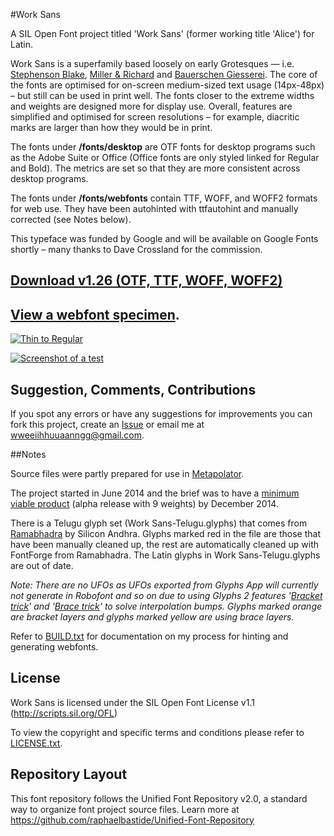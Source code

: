 #Work Sans

A SIL Open Font project titled 'Work Sans' (former working title 'Alice') for Latin.

Work Sans is a superfamily based loosely on early Grotesques — i.e. [Stephenson Blake](https://www.flickr.com/photos/stewf/14444337254/), [Miller & Richard](https://archive.org/stream/printingtypespec00millrich#page/226/mode/2up/) and [Bauerschen Giesserei](https://archive.org/stream/hauptprobeingedr00baue#page/109/mode/1up). The core of the fonts are optimised for on-screen medium-sized text usage (14px-48px) – but still can be used in print well. The fonts closer to the extreme widths and weights are designed more for display use. Overall, features are simplified and optimised for screen resolutions – for example, diacritic marks are larger than how they would be in print.

The fonts under **/fonts/desktop** are OTF fonts for desktop programs such as the Adobe Suite or Office (Office fonts are only styled linked for Regular and Bold). The metrics are set so that they are more consistent across desktop programs.

The fonts under **/fonts/webfonts** contain TTF, WOFF, and WOFF2 formats for web use. They have been autohinted with ttfautohint and manually corrected (see Notes below).

This typeface was funded by Google and will be available on Google Fonts shortly – many thanks to Dave Crossland for the commission.


## [Download v1.26 (OTF, TTF, WOFF, WOFF2)](https://github.com/weiweihuanghuang/Work-Sans/archive/v1.26.zip)

## [View a webfont specimen](http://weiweihuanghuang.github.io/Work-Sans/).

<a href="http://weiweihuanghuang.github.io/Work-Sans/">![Thin to Regular](https://github.com/weiweihuanghuang/Work-Sans/raw/master/documentation/images/waterfall.png)

![Screenshot of a test](https://github.com/weiweihuanghuang/Work-Sans/raw/master/documentation/images/preview.png)</a>


## Suggestion, Comments, Contributions
If you spot any errors or have any suggestions for improvements you can fork this project, create an [Issue](../../issues) or email me at <a href="mailto:wweeiihhuuaanngg@gmail.com">wweeiihhuuaanngg@gmail.com</a>.


##Notes

Source files were partly prepared for use in [Metapolator](http://www.metapolator.com). 

The project started in June 2014 and the brief was to have a [minimum viable product](http://en.wikipedia.org/wiki/Minimum_viable_product) (alpha release with 9 weights) by December 2014.

There is a Telugu glyph set (Work Sans-Telugu.glyphs) that comes from [Ramabhadra](http://teluguvijayam.org/fonts.html) by Silicon Andhra. Glyphs marked red in the file are those that have been manually cleaned up, the rest are automatically cleaned up with FontForge from Ramabhadra. The Latin glyphs in Work Sans-Telugu.glyphs are out of date.

*Note: There are no UFOs as UFOs exported from Glyphs App will currently not generate in Robofont and so on due to using Glyphs 2 features '[Bracket trick](http://www.glyphsapp.com/tutorials/alternating-glyph-shapes)' and '[Brace trick](http://www.glyphsapp.com/tutorials/additional-masters-for-individual-glyphs-the-brace-trick)' to solve interpolation bumps. Glyphs marked orange are bracket layers and glyphs marked yellow are using brace layers.*

Refer to [BUILD.txt](/sources/BUILD.txt) for documentation on my process for hinting and generating webfonts.


## License

Work Sans is licensed under the SIL Open Font License v1.1 (<http://scripts.sil.org/OFL>)

To view the copyright and specific terms and conditions please refer to [LICENSE.txt](LICENSE.txt).

## Repository Layout

This font repository follows the Unified Font Repository v2.0, 
a standard way to organize font project source files. Learn more at 
https://github.com/raphaelbastide/Unified-Font-Repository

